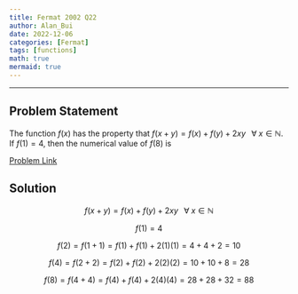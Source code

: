 ```yaml
---
title: Fermat 2002 Q22
author: Alan_Bui
date: 2022-12-06
categories: [Fermat]
tags: [functions]
math: true
mermaid: true
---
```


---
## Problem Statement
The function $f(x)$ has the property that $f(x + y) = f(x) + f(y) + 2xy \;\;\; \forall \; x \in \mathbb{N}$. If $f(1) = 4$, then the numerical value of $f(8)$ is

[Problem Link](https://cemc.uwaterloo.ca/contests/past_contests/2002/2002FermatContest.pdf)

## Solution

$$f(x + y) = f(x) + f(y) + 2xy \;\;\; \forall \; x \in \mathbb{N}$$

$$f(1) = 4$$

$$f(2) = f(1 + 1) = f(1) + f(1) + 2(1)(1) = 4+4+2 = 10$$

$$f(4) = f(2 + 2) = f(2) + f(2) + 2(2)(2) = 10+10+8 = 28$$

$$f(8) = f(4 + 4) = f(4) + f(4) + 2(4)(4) = 28+28+32 = 88$$